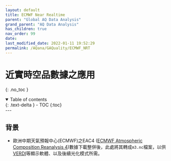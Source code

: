 ```yaml
---
layout: default
title: ECMWF Near Realtime
parent: "Global AQ Data Analysis"
grand_parent: "AQ Data Analysis"
has_children: true
nav_order: 99
date: 
last_modified_date: 2022-01-11 19:52:29
permalink: /AQana/GAQuality/ECMWF_NRT
---
```


# 近實時空品數據之應用
{: .no_toc }

<details open markdown="block">
  <summary>
    Table of contents
  </summary>
  {: .text-delta }
- TOC
{:toc}
</details>
---

## 背景
- 歐洲中期天氣預報中心(ECMWF)之EAC4 ([ECMWF Atmospheric Composition Reanalysis 4](https://ads.atmosphere.copernicus.eu/cdsapp#!/dataset/cams-global-reanalysis-eac4?tab=overview))數據下載整併後，此處將其轉成`m3.nc`檔案，以供[VERDI](https://sinotec2.github.io/Focus-on-Air-Quality/utilities/Graphics/VERDI/VERDI_Guide/)等顯示軟體、以及後續光化模式所需。

